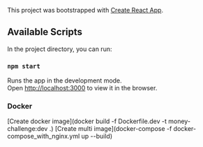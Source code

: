 This project was bootstrapped with [Create React App](https://github.com/facebook/create-react-app).

## Available Scripts

In the project directory, you can run:

### `npm start`

Runs the app in the development mode.<br>
Open [http://localhost:3000](http://localhost:3000) to view it in the browser.

### Docker
[Create docker image](docker build -f Dockerfile.dev -t money-challenge:dev .)
[Create multi image](docker-compose -f docker-compose_with_nginx.yml up --build)
